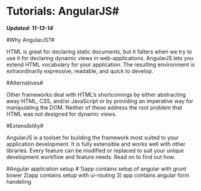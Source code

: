 # Tutorials: AngularJS#

***Updated: 11-13-14***



#Why AngularJS?#

HTML is great for declaring static documents, but it falters when we try to use it for declaring dynamic views in web-applications. AngularJS lets you extend HTML vocabulary for your application. The resulting environment is extraordinarily expressive, readable, and quick to develop.

#Alternatives#

Other frameworks deal with HTML’s shortcomings by either abstracting away HTML, CSS, and/or JavaScript or by providing an imperative way for manipulating the DOM. Neither of these address the root problem that HTML was not designed for dynamic views.

#Extensibility#

AngularJS is a toolset for building the framework most suited to your application development. It is fully extensible and works well with other libraries. Every feature can be modified or replaced to suit your unique development workflow and feature needs. Read on to find out how.

#Angular application  setup #
1)app contains setup of angular with grunt bower
2)app contains setup with ui-routing 
3) app contains angular form handeling 
